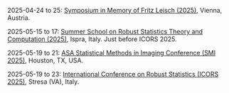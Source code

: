 2025-04-24 to 25: [Symposium in Memory of Fritz Leisch (2025)](https://boku.ac.at/nwnr/stat/tagungen-und-veranstaltungen/symposium-in-memory-of-fritz-leisch "This symposium honors Fritz Leisch’s contributions to statistics, focusing on computational statistics and statistical software. Topics include R programming, cluster analysis, and reproducible research, with applications in biostatistics and environmental modeling, emphasizing practical statistical tools."), Vienna, Austria.

2025-05-15 to 17: [Summer School on Robust Statistics Theory and Computation (2025)](https://datascience.maths.unitn.it/icors2025/school.html), Ispra, Italy. Just before ICORS 2025.

2025-05-19 to 21: [ASA Statistical Methods in Imaging Conference (SMI 2025)](https://statistics.rice.edu/events/2025-statistical-methods-imaging-conference "SMI 2025 explores statistical methods in imaging, focusing on image analysis, segmentation, and reconstruction. Topics include Bayesian approaches, machine learning for medical imaging, and spatial statistics, with applications in MRI, CT, and neuroscience, emphasizing robust statistical tools for imaging data."), Houston, TX, USA.

2025-05-19 to 23: [International Conference on Robust Statistics (ICORS 2025)](http://datascience.maths.unitn.it/icors2025/ "ICORS 2025 explores robust statistics, focusing on outlier-resistant methods and high-dimensional inference. Topics include robust regression, multivariate analysis, and applications in finance and bioinformatics, emphasizing statistical techniques for reliable data analysis in noisy environments."), Stresa (VA), Italy.

